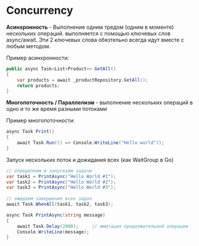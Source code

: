 # Concurrency

**Асинхронность** - Выполнение одним тредом (одним в моменте) нескольких операций. выполняется с помощью ключевых слов async/await. Эти 2 ключевых слова обязтельно всегда идут вместе с любым методом.

Пример асинхронности:
```C#
public async Task<List<Product>> GetAll()
{
    var products = await _productRepository.GetAll();
    return products;
}
```

**Многопоточность / Параллелизм** - выполнение нескольких операций в одно и то же время разными потоками

Пример многопоточности:
```C#
async Task Print()
{
    await Task.Run(() => Console.WriteLine("Hello world"));
}
```

Запуск нескольких поток и дожидания всех (как WaitGroup в Go)
```C#
// определяем и запускаем задачи
var task1 = PrintAsync("Hello World #1");
var task2 = PrintAsync("Hello World #2");
var task3 = PrintAsync("Hello World #3");
 
// ожидаем завершения всех задач
await Task.WhenAll(task1, task2, task3);

async Task PrintAsync(string message)
{
    await Task.Delay(2000);     // имитация продолжительной операции
    Console.WriteLine(message);
}
```